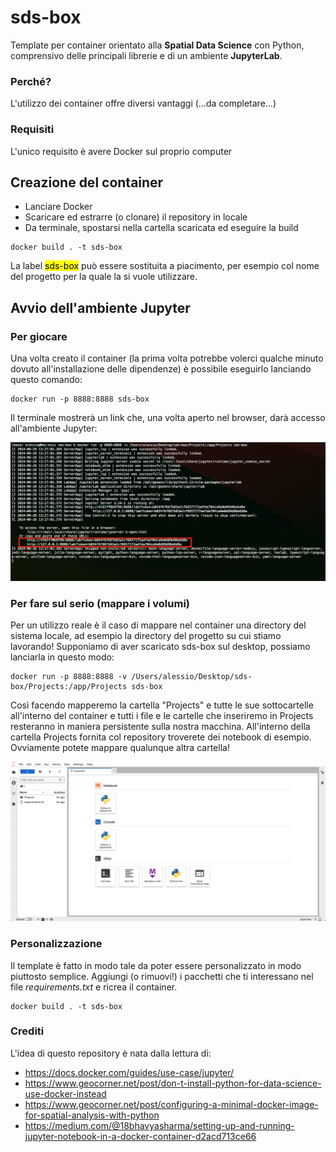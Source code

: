 # sds-box
Template per container orientato alla **Spatial Data Science** con Python, comprensivo delle principali librerie e di un ambiente **JupyterLab**.

### Perché?
L'utilizzo dei container offre diversi vantaggi (...da completare...)

### Requisiti
L'unico requisito è avere Docker sul proprio computer

## Creazione del container
 * Lanciare Docker
 * Scaricare ed estrarre (o clonare) il repository in locale
 * Da terminale, spostarsi nella cartella scaricata ed eseguire la build
   
```
docker build . -t sds-box
```

La label <mark>sds-box</mark> può essere sostituita a piacimento, per esempio col nome del progetto per la quale la si vuole utilizzare.

## Avvio dell'ambiente Jupyter

### Per giocare
Una volta creato il container (la prima volta potrebbe volerci qualche minuto dovuto all'installazione delle dipendenze) è possibile eseguirlo lanciando questo comando:

```
docker run -p 8888:8888 sds-box
```

Il terminale mostrerà un link che, una volta aperto nel browser, darà accesso all'ambiente Jupyter:

<img src="screenshot_terminale.png" alt="terminale">

### Per fare sul serio (mappare i volumi)
Per un utilizzo reale è il caso di mappare nel container una directory del sistema locale, ad esempio la directory del progetto su cui stiamo lavorando! 
Supponiamo di aver scaricato sds-box sul desktop, possiamo lanciarla in questo modo:

```
docker run -p 8888:8888 -v /Users/alessio/Desktop/sds-box/Projects:/app/Projects sds-box
```

Così facendo mapperemo la cartella "Projects" e tutte le sue sottocartelle all'interno del container e tutti i file e le cartelle che inseriremo in Projects resteranno in maniera persistente sulla nostra macchina. 
All'interno della cartella Projects fornita col repository troverete dei notebook di esempio. 
Ovviamente potete mappare qualunque altra cartella!

<img src="screenshot_jupyter.png" alt="jupyter">

### Personalizzazione
Il template è fatto in modo tale da poter essere personalizzato in modo piuttosto semplice. Aggiungi (o rimuovi!) i pacchetti che ti interessano nel file _requirements.txt_ e ricrea il container.

```
docker build . -t sds-box
```

### Crediti
L'idea di questo repository è nata dalla lettura di:

 * https://docs.docker.com/guides/use-case/jupyter/
 * https://www.geocorner.net/post/don-t-install-python-for-data-science-use-docker-instead
 * https://www.geocorner.net/post/configuring-a-minimal-docker-image-for-spatial-analysis-with-python
 * https://medium.com/@18bhavyasharma/setting-up-and-running-jupyter-notebook-in-a-docker-container-d2acd713ce66
